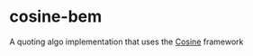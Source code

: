 # cosine-bem
A quoting algo implementation that uses the [Cosine](https://github.com/oladotunr/cosine) framework
